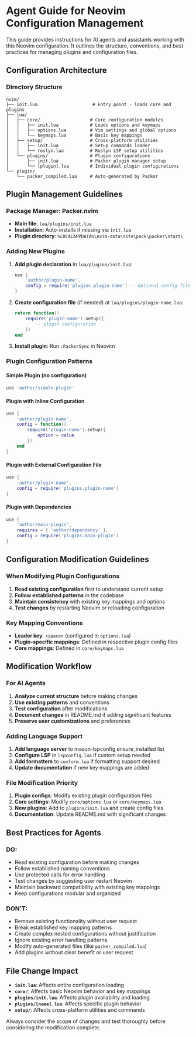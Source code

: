# Agent Guide for Neovim Configuration Management

This guide provides instructions for AI agents and assistants working with this Neovim configuration. It outlines the structure, conventions, and best practices for managing plugins and configuration files.

## Configuration Architecture

### Directory Structure
```
nvim/
├── init.lua                     # Entry point - loads core and plugins
├── lua/
│   ├── core/                   # Core configuration modules
│   │   ├── init.lua            # Loads options and keymaps
│   │   ├── options.lua         # Vim settings and global options
│   │   └── keymaps.lua         # Basic key mappings
│   ├── setup/                  # Cross-platform utilities
│   │   ├── init.lua            # Setup commands loader
│   │   └── roslyn.lua          # Roslyn LSP setup utilities
│   └── plugins/                # Plugin configurations
│       ├── init.lua            # Packer plugin manager setup
│       └── [plugin].lua        # Individual plugin configurations
└── plugin/
    └── packer_compiled.lua     # Auto-generated by Packer
```

## Plugin Management Guidelines

### Package Manager: Packer.nvim
- **Main file**: `lua/plugins/init.lua`
- **Installation**: Auto-installs if missing via `init.lua`
- **Plugin directory**: `%LOCALAPPDATA%\nvim-data\site\pack\packer\start\`

### Adding New Plugins

1. **Add plugin declaration** in `lua/plugins/init.lua`:
   ```lua
   use {
       'author/plugin-name',
       config = require('plugins.plugin-name') -- Optional config file
   }
   ```

2. **Create configuration file** (if needed) at `lua/plugins/plugin-name.lua`:
   ```lua
   return function()
       require('plugin-name').setup({
           -- plugin configuration
       })
   end
   ```

3. **Install plugin**: Run `:PackerSync` in Neovim

### Plugin Configuration Patterns

#### Simple Plugin (no configuration)
```lua
use 'author/simple-plugin'
```

#### Plugin with Inline Configuration
```lua
use {
    'author/plugin-name',
    config = function()
        require('plugin-name').setup({
            option = value
        })
    end
}
```

#### Plugin with External Configuration File
```lua
use {
    'author/plugin-name',
    config = require('plugins.plugin-name')
}
```

#### Plugin with Dependencies
```lua
use {
    'author/main-plugin',
    requires = { 'author/dependency' },
    config = require('plugins.main-plugin')
}
```

## Configuration Modification Guidelines

### When Modifying Plugin Configurations

1. **Read existing configuration** first to understand current setup
2. **Follow established patterns** in the codebase
3. **Maintain consistency** with existing key mappings and options
4. **Test changes** by restarting Neovim or reloading configuration

### Key Mapping Conventions

- **Leader key**: `<space>` (configured in `options.lua`)
- **Plugin-specific mappings**: Defined in respective plugin config files
- **Core mappings**: Defined in `core/keymaps.lua`

## Modification Workflow

### For AI Agents
1. **Analyze current structure** before making changes
2. **Use existing patterns** and conventions
3. **Test configuration** after modifications
4. **Document changes** in README.md if adding significant features
5. **Preserve user customizations** and preferences

### Adding Language Support
1. **Add language server** to mason-lspconfig ensure_installed list
2. **Configure LSP** in `lspconfig.lua` if custom setup needed
3. **Add formatters** to `conform.lua` if formatting support desired
4. **Update documentation** if new key mappings are added

### File Modification Priority
1. **Plugin configs**: Modify existing plugin configuration files
2. **Core settings**: Modify `core/options.lua` or `core/keymaps.lua`
3. **New plugins**: Add to `plugins/init.lua` and create config files
4. **Documentation**: Update README.md with significant changes

## Best Practices for Agents

### DO:
- Read existing configuration before making changes
- Follow established naming conventions
- Use protected calls for error handling
- Test changes by suggesting user restart Neovim
- Maintain backward compatibility with existing key mappings
- Keep configurations modular and organized

### DON'T:
- Remove existing functionality without user request
- Break established key mapping patterns
- Create complex nested configurations without justification
- Ignore existing error handling patterns
- Modify auto-generated files (like `packer_compiled.lua`)
- Add plugins without clear benefit or user request

## File Change Impact

- **`init.lua`**: Affects entire configuration loading
- **`core/`**: Affects basic Neovim behavior and key mappings
- **`plugins/init.lua`**: Affects plugin availability and loading
- **`plugins/[name].lua`**: Affects specific plugin behavior
- **`setup/`**: Affects cross-platform utilities and commands

Always consider the scope of changes and test thoroughly before considering the modification complete.
